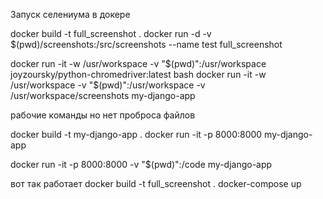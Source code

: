 Запуск селениума в докере

docker build -t full_screenshot .
docker run -d -v $(pwd)/screenshots:/src/screenshots --name test full_screenshot


docker run -it -w /usr/workspace -v "$(pwd)":/usr/workspace joyzoursky/python-chromedriver:latest bash
docker run -it -w /usr/workspace -v "$(pwd)":/usr/workspace -v /usr/workspace/screenshots my-django-app



рабочие команды но нет проброса файлов

   docker build -t my-django-app .
   docker run -it -p 8000:8000 my-django-app

docker run -it -p 8000:8000 -v "$(pwd)":/code my-django-app


вот так работает
docker build -t full_screenshot .
docker-compose up

